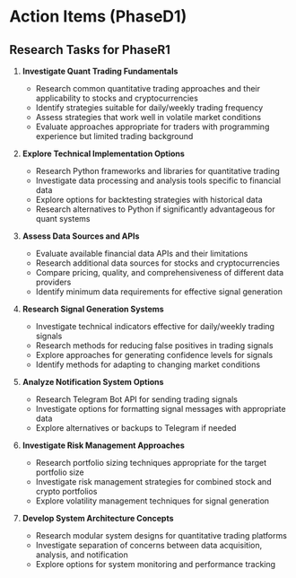 # Action Items (PhaseD1)

## Research Tasks for PhaseR1

1. **Investigate Quant Trading Fundamentals**
   - Research common quantitative trading approaches and their applicability to stocks and cryptocurrencies
   - Identify strategies suitable for daily/weekly trading frequency
   - Assess strategies that work well in volatile market conditions
   - Evaluate approaches appropriate for traders with programming experience but limited trading background

2. **Explore Technical Implementation Options**
   - Research Python frameworks and libraries for quantitative trading
   - Investigate data processing and analysis tools specific to financial data
   - Explore options for backtesting strategies with historical data
   - Research alternatives to Python if significantly advantageous for quant systems

3. **Assess Data Sources and APIs**
   - Evaluate available financial data APIs and their limitations
   - Research additional data sources for stocks and cryptocurrencies
   - Compare pricing, quality, and comprehensiveness of different data providers
   - Identify minimum data requirements for effective signal generation

4. **Research Signal Generation Systems**
   - Investigate technical indicators effective for daily/weekly trading signals
   - Research methods for reducing false positives in trading signals
   - Explore approaches for generating confidence levels for signals
   - Identify methods for adapting to changing market conditions

5. **Analyze Notification System Options**
   - Research Telegram Bot API for sending trading signals
   - Investigate options for formatting signal messages with appropriate data
   - Explore alternatives or backups to Telegram if needed

6. **Investigate Risk Management Approaches**
   - Research portfolio sizing techniques appropriate for the target portfolio size
   - Investigate risk management strategies for combined stock and crypto portfolios
   - Explore volatility management techniques for signal generation

7. **Develop System Architecture Concepts**
   - Research modular system designs for quantitative trading platforms
   - Investigate separation of concerns between data acquisition, analysis, and notification
   - Explore options for system monitoring and performance tracking
